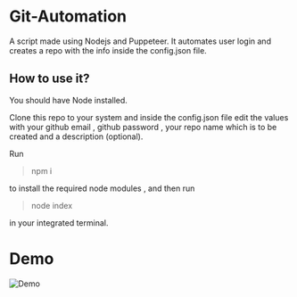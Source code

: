 # Git-Automation

A script made using Nodejs and Puppeteer. It automates user login and creates a repo with the info inside the config.json file.

## How to use it?
You should have Node installed.

Clone this repo to your system and inside the config.json file edit the values with your github email , github password , your repo name which is to be created and a description (optional).

Run

> npm i

to install the required node modules , and then run

> node index

in your integrated terminal.

# Demo
![Demo](https://user-images.githubusercontent.com/55250734/116810198-09873c80-ab60-11eb-8931-38e5b3e2705a.gif)
